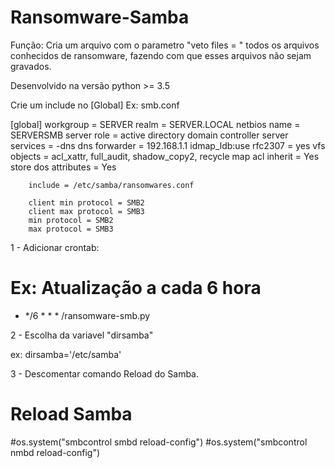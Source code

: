 # Ransomware-Samba

Função: 
Cria um arquivo com o parametro "veto files = " todos os arquivos conhecidos de ransomware, fazendo com que esses arquivos não sejam gravados.

Desenvolvido na versão
python >= 3.5

Crie um include no [Global]
Ex: smb.conf

[global]
        workgroup = SERVER
        realm = SERVER.LOCAL
        netbios name = SERVERSMB
        server role = active directory domain controller
        server services = -dns
        dns forwarder = 192.168.1.1
        idmap_ldb:use rfc2307 = yes
        vfs objects = acl_xattr, full_audit, shadow_copy2, recycle
        map acl inherit = Yes
        store dos attributes = Yes
       
        include = /etc/samba/ransomwares.conf

        client min protocol = SMB2
        client max protocol = SMB3
        min protocol = SMB2
        max protocol = SMB3

1 - Adicionar crontab:
# Ex: Atualização a cada 6 hora
* */6 * * * <PATH>/ransomware-smb.py

2 - Escolha da variavel "dirsamba"

ex:
dirsamba='/etc/samba'

3 - Descomentar comando Reload do Samba.

# Reload Samba
#os.system("smbcontrol smbd reload-config")
#os.system("smbcontrol nmbd reload-config")






